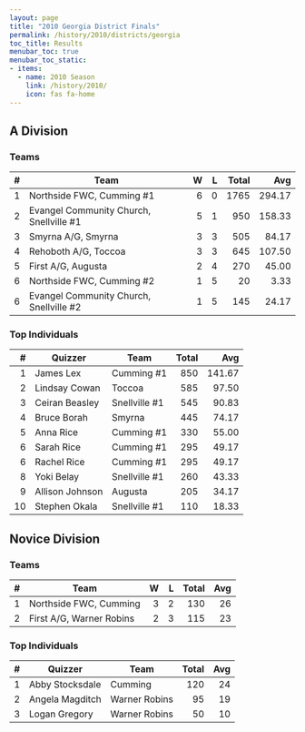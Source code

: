 ```yaml
---
layout: page
title: "2010 Georgia District Finals"
permalink: /history/2010/districts/georgia
toc_title: Results
menubar_toc: true
menubar_toc_static:
- items:
  - name: 2010 Season
    link: /history/2010/
    icon: fas fa-home
---
```


## A Division

### Teams

|    # | Team                                    |    W |    L | Total |    Avg |
| ---: | --------------------------------------- | ---: | ---: | ----: | -----: |
|    1 | Northside FWC, Cumming #1               |    6 |    0 |  1765 | 294.17 |
|    2 | Evangel Community Church, Snellville #1 |    5 |    1 |   950 | 158.33 |
|    3 | Smyrna A/G, Smyrna                      |    3 |    3 |   505 |  84.17 |
|    4 | Rehoboth A/G, Toccoa                    |    3 |    3 |   645 | 107.50 |
|    5 | First A/G, Augusta                      |    2 |    4 |   270 |  45.00 |
|    6 | Northside FWC, Cumming #2               |    1 |    5 |    20 |   3.33 |
|    6 | Evangel Community Church, Snellville #2 |    1 |    5 |   145 |  24.17 |

### Top Individuals

|    # | Quizzer         | Team          | Total |    Avg |
| ---: | --------------- | ------------- | ----: | -----: |
|    1 | James Lex       | Cumming #1    |   850 | 141.67 |
|    2 | Lindsay Cowan   | Toccoa        |   585 |  97.50 |
|    3 | Ceiran Beasley  | Snellville #1 |   545 |  90.83 |
|    4 | Bruce Borah     | Smyrna        |   445 |  74.17 |
|    5 | Anna Rice       | Cumming #1    |   330 |  55.00 |
|    6 | Sarah Rice      | Cumming #1    |   295 |  49.17 |
|    6 | Rachel Rice     | Cumming #1    |   295 |  49.17 |
|    8 | Yoki Belay      | Snellville #1 |   260 |  43.33 |
|    9 | Allison Johnson | Augusta       |   205 |  34.17 |
|   10 | Stephen Okala   | Snellville #1 |   110 |  18.33 |

## Novice Division

### Teams

|    # | Team                     |    W |    L | Total |  Avg |
| ---: | ------------------------ | ---: | ---: | ----: | ---: |
|    1 | Northside FWC, Cumming   |    3 |    2 |   130 |   26 |
|    2 | First A/G, Warner Robins |    2 |    3 |   115 |   23 |

### Top Individuals

|    # | Quizzer         | Team          | Total |  Avg |
| ---: | --------------- | ------------- | ----: | ---: |
|    1 | Abby Stocksdale | Cumming       |   120 |   24 |
|    2 | Angela Magditch | Warner Robins |    95 |   19 |
|    3 | Logan Gregory   | Warner Robins |    50 |   10 |

